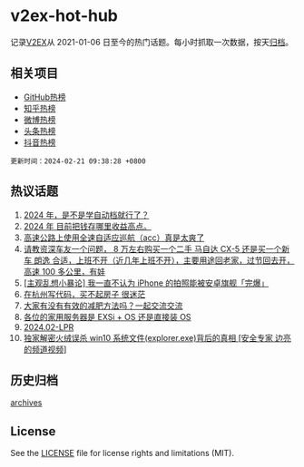 # v2ex-hot-hub

 记录[V2EX](https://www.v2ex.com/)从 2021-01-06 日至今的热门话题。每小时抓取一次数据，按天[归档](archives)。
 
 ## 相关项目

- [GitHub热榜](https://github.com/it985/github-hot-hub)
- [知乎热榜](https://github.com/it985/zhihu-hot-hub)
- [微博热榜](https://github.com/it985/weibo-hot-hub)
- [头条热榜](https://github.com/it985/toutiao-hot-hub)
- [抖音热榜](https://github.com/it985/douyin-hot-hub)


 `更新时间：2024-02-21 09:38:28 +0800`

## 热议话题

1. [2024 年，是不是学自动档就行了？](https://www.v2ex.com/t/1016734)
1. [2024 年 目前把钱存哪里收益高点。](https://www.v2ex.com/t/1016722)
1. [高速公路上使用全速自适应巡航（acc）真是太爽了](https://www.v2ex.com/t/1016739)
1. [请教资深车友一个问题， 8 万左右购买一个二手 马自达 CX-5 还是买一个新车 朗逸 合适，上班不开（近几年上班不开），主要用途回老家，过节回去开，高速 100 多公里，有娃](https://www.v2ex.com/t/1016793)
1. [[主观乱想小暴论] 我一直不认为 iPhone 的拍照能被安卓旗舰「完爆」](https://www.v2ex.com/t/1016755)
1. [在杭州写代码，买不起房子 很迷茫](https://www.v2ex.com/t/1016753)
1. [大家有没有有效的减肥方法吗？一起交流交流](https://www.v2ex.com/t/1016797)
1. [各位的家用服务器是 EXSi + OS 还是直接装 OS](https://www.v2ex.com/t/1016954)
1. [2024.02-LPR](https://www.v2ex.com/t/1016726)
1. [独家解密火绒误杀 win10 系统文件(explorer.exe)背后的真相 [安全专家 边亮 的频道视频]](https://www.v2ex.com/t/1016836)

## 历史归档

[archives](archives)

## License

See the [LICENSE](LICENSE) file for license rights and limitations (MIT).
